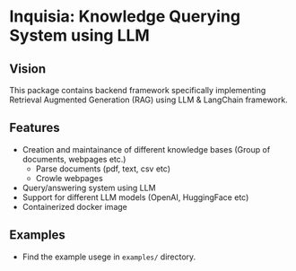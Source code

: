 # Inquisia: Knowledge Querying System using LLM

## Vision
This package contains backend framework specifically implementing Retrieval Augmented Generation (RAG) using LLM & LangChain framework. 

## Features
- Creation and maintainance of different knowledge bases (Group of documents, webpages etc.)
    - Parse documents (pdf, text, csv etc)
    - Crowle webpages
- Query/answering system using LLM
- Support for different LLM models (OpenAI, HuggingFace etc)
- Containerized docker image

## Examples
- Find the example usege in `examples/` directory.